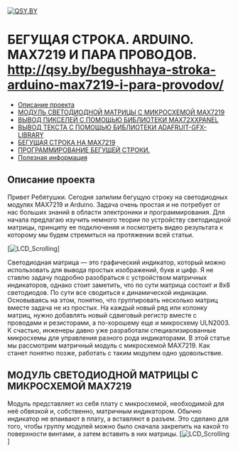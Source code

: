 [![QSY.BY](http://qsy.by/wp-content/uploads/2017/06/logo1.png)](http://qsy.by/)

# БЕГУЩАЯ СТРОКА. ARDUINO. MAX7219 И ПАРА ПРОВОДОВ. http://qsy.by/begushhaya-stroka-arduino-max7219-i-para-provodov/
* [Описание проекта](#chapter-0)
* [МОДУЛЬ СВЕТОДИОДНОЙ МАТРИЦЫ С МИКРОСХЕМОЙ MAX7219](#chapter-1)
* [ВЫВОД ПИКСЕЛЕЙ С ПОМОЩЬЮ БИБЛИОТЕКИ MAX72XXPANEL](#chapter-2)
* [ВЫВОД ТЕКСТА С ПОМОЩЬЮ БИБЛИОТЕКИ ADAFRUIT-GFX-LIBRARY](#chapter-3)
* [БЕГУЩАЯ СТРОКА НА MAX7219](#chapter-4)
* [ПРОГРАММИРОВАНИЕ БЕГУЩЕЙ СТРОКИ.](#chapter-5)
* [Полезная информация](#chapter-6)

<a id="chapter-0"></a>
## Описание проекта
Привет Ребятушки. Сегодня запилим бегущую строку на светодиодных модулях MAX7219 и Arduino. Задача очень простая и не потребует от нас больших знаний в области электроники и программирования. Для начала предлагаю изучить немного теории по устройству светодиодной матрицы, принципу ее подключения и посмотреть видео результата к которому мы будем стремиться на протяжении всей статьи. 

[![LCD_Scrolling](https://github.com/eu4dgc/Arduino_MAX7219_Led_Scrolling_Text/blob/master/IMG/Max7219_led.gif)]

Светодиодная матрица — это графический индикатор, который можно использовать для вывода простых изображений, букв и цифр. Я не ставлю задачу подробно разобраться с устройством матричных индикаторов, однако стоит заметить, что по сути матрица состоит и 8х8 светодиодов. По сути все сводиться к динамической индикации. Основываясь на этом, понятно, что группировать несколько матриц вместе задача не из простых. На каждый новый ряд или колонку матриц, нужно добавлять новый сдвиговый регистр вместе с проводами и резисторами, а по-хорошему еще и микросхему ULN2003.
К счастью, инженеры давно уже разработали специализированные микросхемы для управления разного рода индикаторами. В этой статье мы рассмотрим матричный модуль с микросхемой MAX7219. Как станет понятно позже, работать с таким модулем одно удовольствие.

## МОДУЛЬ СВЕТОДИОДНОЙ МАТРИЦЫ С МИКРОСХЕМОЙ MAX7219
<a id="chapter-0"></a>
Модуль представляет из себя плату с микросхемой, необходимой для неё обвязкой и, собственно, матричным индикатором. Обычно индикатор не впаивают в плату, а вставляют в разъем. Это сделано для того, чтобы группу модулей можно было сначала закрепить на какой то поверхности винтами, а затем вставить в них матрицы.
[![LCD_Scrolling](https://github.com/eu4dgc/Arduino_MAX7219_Led_Scrolling_Text/blob/master/IMG/matriz-led-MAX7219.png)]
